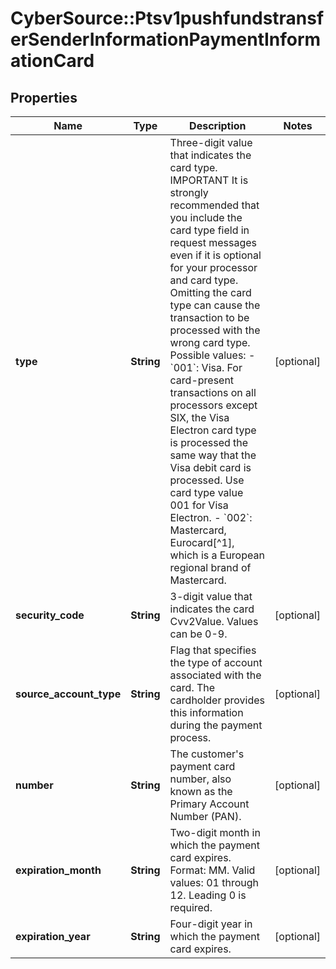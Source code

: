 # CyberSource::Ptsv1pushfundstransferSenderInformationPaymentInformationCard

## Properties
Name | Type | Description | Notes
------------ | ------------- | ------------- | -------------
**type** | **String** | Three-digit value that indicates the card type.  IMPORTANT It is strongly recommended that you include the card type field in request messages even if it is optional for your processor and card type. Omitting the card type can cause the transaction to be processed with the wrong card type.  Possible values:  - &#x60;001&#x60;: Visa. For card-present transactions on all processors except SIX, the Visa Electron card type is processed the same way that the Visa debit card is processed. Use card type value 001 for Visa Electron. - &#x60;002&#x60;: Mastercard, Eurocard[^1], which is a European regional brand of Mastercard.  | [optional] 
**security_code** | **String** | 3-digit value that indicates the card Cvv2Value. Values can be 0-9.  | [optional] 
**source_account_type** | **String** | Flag that specifies the type of account associated with the card. The cardholder provides this information during the payment process.  | [optional] 
**number** | **String** | The customer&#39;s payment card number, also known as the Primary Account Number (PAN).  | [optional] 
**expiration_month** | **String** | Two-digit month in which the payment card expires.  Format: MM.  Valid values: 01 through 12. Leading 0 is required.  | [optional] 
**expiration_year** | **String** | Four-digit year in which the payment card expires.  | [optional] 


